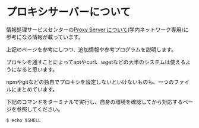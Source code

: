 # プロキシサーバーについて

情報処理サービスセンターの[Proxy Server について](http://uranus.mars.kanazawa-it.ac.jp/dpc/proxy/)(学内ネットワーク専用)に参考になる情報が載っています。

上記のページを参考にしつつ、追加情報や参考プログラムを説明します。

プロキシを通すことによってaptやcurl、wgetなどの大半のシステムは使えるようになると思います。

npmやgitなどの独自でプロキシを設定しないといけないものも、一つのファイルにまとめています。

下記のコマンドをターミナルで実行し、自身の環境を確認してから対応するページを参照してください。

```
$ echo $SHELL
```


